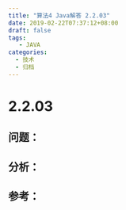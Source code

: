 ```yaml
---
title: "算法4 Java解答 2.2.03"
date: 2019-02-22T07:37:12+08:00
draft: false
tags:
   - JAVA
categories:
  - 技术
  - 归档
---
```



# 2.2.03

## 问题：


## 分析：


## 参考：



